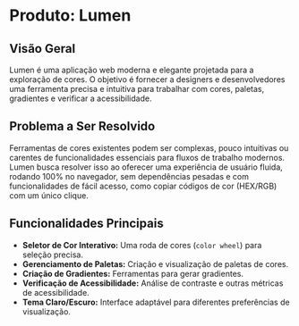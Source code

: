 # Produto: Lumen

## Visão Geral

Lumen é uma aplicação web moderna e elegante projetada para a exploração de cores. O objetivo é fornecer a designers e desenvolvedores uma ferramenta precisa e intuitiva para trabalhar com cores, paletas, gradientes e verificar a acessibilidade.

## Problema a Ser Resolvido

Ferramentas de cores existentes podem ser complexas, pouco intuitivas ou carentes de funcionalidades essenciais para fluxos de trabalho modernos. Lumen busca resolver isso ao oferecer uma experiência de usuário fluida, rodando 100% no navegador, sem dependências pesadas e com funcionalidades de fácil acesso, como copiar códigos de cor (HEX/RGB) com um único clique.

## Funcionalidades Principais

*   **Seletor de Cor Interativo:** Uma roda de cores (`color wheel`) para seleção precisa.
*   **Gerenciamento de Paletas:** Criação e visualização de paletas de cores.
*   **Criação de Gradientes:** Ferramentas para gerar gradientes.
*   **Verificação de Acessibilidade:** Análise de contraste e outras métricas de acessibilidade.
*   **Tema Claro/Escuro:** Interface adaptável para diferentes preferências de visualização.